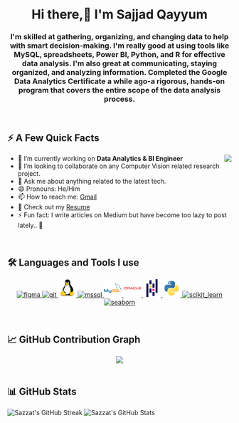 <h1 align="center">Hi there,👋 I'm Sajjad Qayyum</h1>

<h3 align="center">I'm skilled at gathering, organizing, and changing data to help with smart decision-making. I'm really good at using tools like MySQL, spreadsheets, Power BI, Python, and R for effective data analysis. I'm also great at communicating, staying organized, and analyzing information. Completed the Google Data Analytics Certificate a while ago-a rigorous, hands-on program that covers the entire scope of the data analysis process.</h3>

<br>

## ⚡ A Few Quick Facts

<img align="right" src="https://github.com/sajjad425/sajjad425/blob/master/gifs/octocat-anime.gif" />

- 🔭 I’m currently working on **Data Analytics & BI Engineer**
- 👯 I’m looking to collaborate on any Computer Vision related research project.
- 💬 Ask me about anything related to the latest tech.
- 😄 Pronouns: He/Him
- 📫 How to reach me: [Gmail](mailto:sqayyum425@gmail.com)
- 🧾 Check out my [Resume](https://github.com/user-attachments/files/17049603/Sajjad.Qayyum.-.Resumes.pdf)
- ⚡ Fun fact: I write articles on Medium but have become too lazy to post lately.. 🤣

<br>

## 🛠️ Languages and Tools I use

<p align="center"> 
    <a href="https://www.figma.com/" target="_blank" rel="noreferrer"> <img src="https://www.vectorlogo.zone/logos/figma/figma-icon.svg" alt="figma" width="40" height="40"/> </a> <a href="https://git-scm.com/" target="_blank" rel="noreferrer"> <img src="https://www.vectorlogo.zone/logos/git-scm/git-scm-icon.svg" alt="git" width="40" height="40"/> </a> <a href="https://www.linux.org/" target="_blank" rel="noreferrer"> <img src="https://raw.githubusercontent.com/devicons/devicon/master/icons/linux/linux-original.svg" alt="linux" width="40" height="40"/> </a> <a href="https://www.microsoft.com/en-us/sql-server" target="_blank" rel="noreferrer"> <img src="https://www.svgrepo.com/show/303229/microsoft-sql-server-logo.svg" alt="mssql" width="40" height="40"/> </a> <a href="https://www.mysql.com/" target="_blank" rel="noreferrer"> <img src="https://raw.githubusercontent.com/devicons/devicon/master/icons/mysql/mysql-original-wordmark.svg" alt="mysql" width="40" height="40"/> </a> <a href="https://www.oracle.com/" target="_blank" rel="noreferrer"> <img src="https://raw.githubusercontent.com/devicons/devicon/master/icons/oracle/oracle-original.svg" alt="oracle" width="40" height="40"/> </a> <a href="https://pandas.pydata.org/" target="_blank" rel="noreferrer"> <img src="https://raw.githubusercontent.com/devicons/devicon/2ae2a900d2f041da66e950e4d48052658d850630/icons/pandas/pandas-original.svg" alt="pandas" width="40" height="40"/> </a> <a href="https://www.python.org" target="_blank" rel="noreferrer"> <img src="https://raw.githubusercontent.com/devicons/devicon/master/icons/python/python-original.svg" alt="python" width="40" height="40"/> </a> <a href="https://scikit-learn.org/" target="_blank" rel="noreferrer"> <img src="https://upload.wikimedia.org/wikipedia/commons/0/05/Scikit_learn_logo_small.svg" alt="scikit_learn" width="40" height="40"/> </a> <a href="https://seaborn.pydata.org/" target="_blank" rel="noreferrer"> <img src="https://seaborn.pydata.org/_images/logo-mark-lightbg.svg" alt="seaborn" width="40" height="40"/> </a>
</p>

<br>

## 📈 GitHub Contribution Graph

<div align="center">
    <img height="300px" src="https://github-readme-activity-graph.vercel.app/graph?username=sajjad425&theme=minimal"/>
</div>
<br>

## 📊 GitHub Stats

<img alt="Sazzat's GitHub Streak" src="https://github-readme-streak-stats.herokuapp.com/?user=sajjad425&theme=white&&hide_border=true" width='48%' /> <img alt="Sazzat's GitHub Stats" src="https://github-readme-stats-mauve-ten.vercel.app/api?username=sajjad425&show_icons=true&hide_border=true&count_private=true&include_all_commits=true" width='48%' />
<br>
